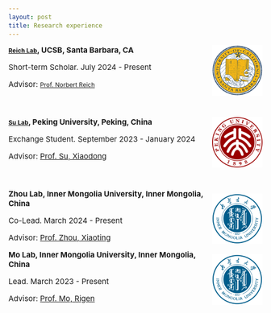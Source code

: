 ```yaml
---
layout: post
title: Research experience
---
```


  <div style="display: flex; justify-content: space-between; align-items: center; flex-wrap: wrap;">
  <!-- DNMT3A, UCSB Experience -->
  <div style="flex: 0 1 100%; display: flex; align-items: center; margin-bottom: 40px;">
    <div style="flex: 1;">
      <strong style="font-size: 15px;"><a href="https://reich.chem.ucsb.edu/" target="_blank" style="font-size: 12px;">Reich Lab</a>, UCSB, Santa Barbara, CA</strong>
      <p style="font-size: 15px;">Short-term Scholar. July 2024 - Present</p>
      <p style="font-size: 15px;">Advisor: <a href="https://reich.chem.ucsb.edu/people/norbert-reich" target="_blank" style="font-size: 12px;">Prof. Norbert Reich</a></p> 
    </div>
    <div>
      <img src="/assets/img/UCSB.png" alt="UCSB" style="height: 100px;">
    </div>
  </div>
</div>
  
  <!-- SC, Peking University Experience -->
  <div style="flex: 0 1 100%; display: flex; align-items: center; margin-bottom: 40px;">
    <div style="flex: 1;">
      <strong style="font-size: 15px;"><a href="https://www.bio.pku.edu.cn/homes/Index/news_cont_jl/17/63.html" target="_blank" style="font-size: 12px;">Su Lab</a>, Peking University, Peking, China</strong>
      <p style="font-size: 15px;">Exchange Student. September 2023 - January 2024</p>
      <p style="font-size: 15px;">Advisor: <a href="https://www.bio.pku.edu.cn/enhomes/news/teacher_dis/63.html" target="_blank">Prof. Su, Xiaodong</a></p>
    </div>
    <div>
      <img src="/assets/img/PKU.png" alt="PKU" style="height: 100px;">
    </div>
  </div>
  
  <!-- Succinate dehydrogenase, Inner Mongolia University Experience -->
  <div style="flex: 0 1 100%; display: flex; align-items: center;">
    <div style="flex: 1;">
      <strong style="font-size: 15px;">Zhou Lab, Inner Mongolia University, Inner Mongolia, China</strong>
      <p style="font-size: 15px;">Co-Lead. March 2024 - Present</p>
      <p style="font-size: 15px;">Advisor: <a href="https://smkxxy.imu.edu.cn/info/1043/3217.htm" target="_blank">Prof. Zhou, Xiaoting</a></p>
    </div>
    <div>
      <img src="/assets/img/IMU.png" alt="IMU" style="height: 100px;">
    </div>
  </div>

  <!-- Succinate dehydrogenase, Inner Mongolia University Experience -->
  <div style="flex: 0 1 100%; display: flex; align-items: center;">
    <div style="flex: 1;">
      <strong style="font-size: 15px;">Mo Lab, Inner Mongolia University, Inner Mongolia, China</strong>
      <p style="font-size: 15px;">Lead. March 2023 - Present</p>
      <p style="font-size: 15px;">Advisor: <a href="https://smkxxy.imu.edu.cn/info/1050/3124.htm" target="_blank">Prof. Mo, Rigen</a></p>
    </div>
    <div>
      <img src="/assets/img/IMU.png" alt="IMU" style="height: 100px;">
    </div>
  </div>
